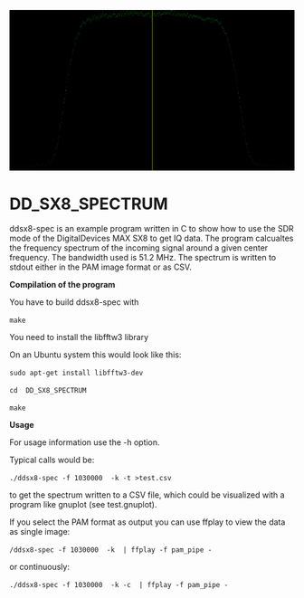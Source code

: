 ![spectrum](screenshot/spectrum.jpg)

# 	DD_SX8_SPECTRUM

ddsx8-spec is an example program written in C to show how to use the SDR mode
of the DigitalDevices MAX SX8 to get IQ data. The program calcualtes 
the frequency spectrum of the incoming signal around
a given center frequency. The bandwidth used is 51.2 MHz.
The spectrum is written to stdout either in the PAM image format
or as CSV.

**Compilation of the program**

You have to build ddsx8-spec with

`make` 

You need to install the libfftw3 library

On an Ubuntu system this would look like this:

`sudo apt-get install libfftw3-dev`

`cd  DD_SX8_SPECTRUM` 

`make` 


**Usage**

For usage information use the -h option.

Typical calls would be:

`./ddsx8-spec -f 1030000  -k -t >test.csv`

to get the spectrum written to a CSV file, which could be visualized with 
a program like gnuplot (see test.gnuplot).

If you select the PAM format as output you can use ffplay to view the data
as single image:

`/ddsx8-spec -f 1030000  -k  | ffplay -f pam_pipe -`

or continuously:

`./ddsx8-spec -f 1030000  -k -c  | ffplay -f pam_pipe -` 



